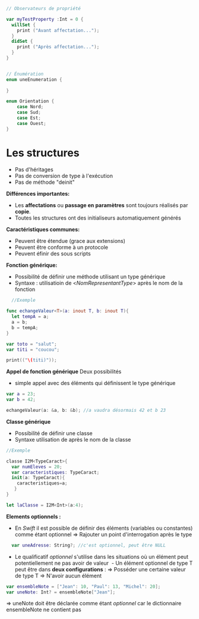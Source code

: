 ```Swift
// Observateurs de propriété

var myTestProperty :Int = 0 {
  willSet {
    print ("Avant affectation...");
  }
  didSet {
    print ("Après affectation...");
  }
}


// Énumération
enum uneEnumeration {
    
}

enum Orientation {
    case Nord;
    case Sud;
    case Est;
    case Ouest;
}
```


# Les structures

- Pas d'héritages
- Pas de conversion de type à l'exécution
- Pas de méthode "deinit"

**Différences importantes:**

- Les **affectations** ou **passage en paramètres** sont toujours réalisés par **copie**.
- Toutes les structures ont des initialiseurs automatiquement générés

**Caractéristiques communes:**

- Peuvent être étendue (grace aux extensions)
- Peuvent être conforme à un protocole
- Peuvent éfinir des sous scripts

**Fonction générique:**

- Possibilité de définir une méthode utilisant un type générique
- Syntaxe : utilisatioin de <*NomRepresentantType*> après le nom de la fonction

```Swift
  //Exemple
  
func echangeValeur<T>(a: inout T, b: inout T){
  let tempA = a;
  a = b;
  b = tempA;
}

var toto = "salut";
var titi = "coucou";

print(("\(titi)"));
```
**Appel de fonction générique**
Deux possibilités
- simple appel avec des éléments qui définissent le type générique
```Swift
var a = 23;
var b = 42;

echangeValeur(a: &a, b: &b); //a vaudra désormais 42 et b 23
```
**Classe générique**
- Possibilité de définir une classe
- Syntaxe  utilisation de <NomRepresentantType> après le nom de la classe

```Swift
//Exemple

classe I2M<TypeCaract>{
  var numEleves = 20;
  var caracteristiques: TypeCaract;
  init(a: TypeCaract){
    caracteristiques=a;
   }
}

let laClasse = I2M<Int>(a:4);
```
**Elements optionnels :**
- En *Swift* il est possible de définir des éléments (variables ou constantes) comme étant optionnel
    => Rajouter un point d'interrogation après le type
```Swift
  var uneAdresse: String?; //c'est optionnel, peut être NULL
```
  - Le qualificatif *optionnel* s'utilise dans les situations où un élément peut potentiellement ne pas avoir de valeur
  - Un élément optionnel de type T peut être dans **deux configurations** :
      => Posséder une certaine valeur de type T
      => N'avoir aucun élément
```Swift
var ensembleNote = ["Jean": 10, "Paul": 13, "Michel": 20];
var uneNote: Int? = ensembleNote["Jean"];
```
=> uneNote doit être déclarée comme étant *optionnel* car le dictionnaire ensembleNote ne contient pas
